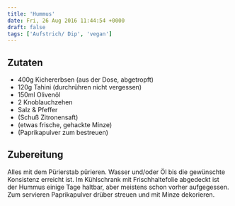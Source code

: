 ```yaml
---
title: 'Hummus'
date: Fri, 26 Aug 2016 11:44:54 +0000
draft: false
tags: ['Aufstrich/ Dip', 'vegan']
---
```


Zutaten
-------

*   400g Kichererbsen (aus der Dose, abgetropft)
*   120g Tahini (durchrühren nicht vergessen)
*   150ml Olivenöl
*   2 Knoblauchzehen
*   Salz & Pfeffer
*   (Schuß Zitronensaft)
*   (etwas frische, gehackte Minze)
*   (Paprikapulver zum bestreuen)

Zubereitung
-----------

Alles mit dem Pürierstab pürieren. Wasser und/oder Öl bis die gewünschte Konsistenz erreicht ist. Im Kühlschrank mit Frischhaltefolie abgedeckt ist der Hummus einige Tage haltbar, aber meistens schon vorher aufgegessen. Zum servieren Paprikapulver drüber streuen und mit Minze dekorieren.